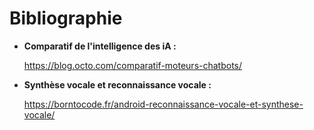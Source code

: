 # Bibliographie



- **Comparatif de l'intelligence des iA :** 

  https://blog.octo.com/comparatif-moteurs-chatbots/

- **Synthèse vocale et reconnaissance vocale :** 

  https://borntocode.fr/android-reconnaissance-vocale-et-synthese-vocale/

  